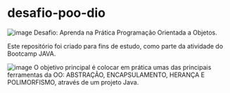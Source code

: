 # desafio-poo-dio

![image](https://user-images.githubusercontent.com/110746371/209344415-91dfa043-63d0-43cc-bf2b-eca3f9c6f85b.png)
Desafio: Aprenda na Prática Programação Orientada a Objetos.

Este repositório foi criado para fins de estudo, como parte da atividade do Bootcamp JAVA.

![image](https://user-images.githubusercontent.com/110746371/209343612-c09e1a92-2c3e-48b8-a541-0aa42eb25e92.png)
O objetivo principal é colocar em prática umas das principais ferramentas da OO: ABSTRAÇÃO, ENCAPSULAMENTO, HERANÇA E POLIMORFISMO, através de um projeto Java.
